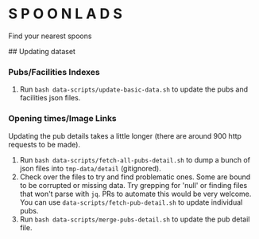 # S P O O N L A D S

Find your nearest spoons


## Updating dataset

### Pubs/Facilities Indexes
 1. Run `bash data-scripts/update-basic-data.sh` to update the pubs and facilities json files.

### Opening times/Image Links
 Updating the pub details takes a little longer (there are around 900 http requests to be made).

 1. Run `bash data-scripts/fetch-all-pubs-detail.sh` to dump a bunch of json files into `tmp-data/detail` (gitignored).
 2. Check over the files to try and find problematic ones. Some are bound to be corrupted or missing data. Try grepping for 'null' or finding files that won't parse with `jq`. PRs to automate this would be very welcome. You can use `data-scripts/fetch-pub-detail.sh` to update individual pubs.
 3. Run `bash data-scripts/merge-pubs-detail.sh` to update the pub detail file.
